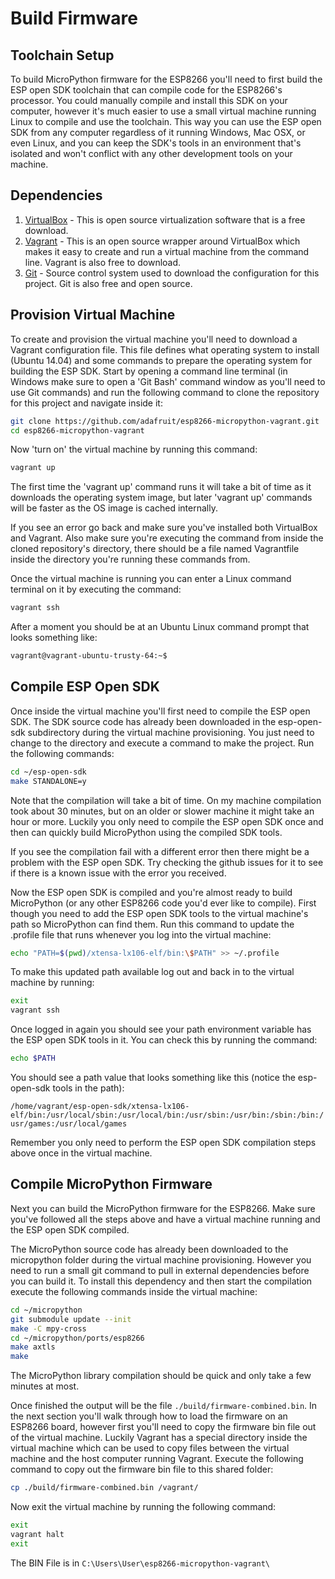 # Build Firmware

## Toolchain Setup

To build MicroPython firmware for the ESP8266 you'll need to first build the ESP open SDK toolchain that can compile code for the ESP8266's processor.  You could manually compile and install this SDK on your computer, however it's much easier to use a small virtual machine running Linux to compile and use the toolchain.  This way you can use the ESP open SDK from any computer regardless of it running Windows, Mac OSX, or even Linux, and you can keep the SDK's tools in an environment that's isolated and won't conflict with any other development tools on your machine.

## Dependencies

1. [VirtualBox](https://www.virtualbox.org/) - This is open source virtualization software that is a free download.
1. [Vagrant](https://www.vagrantup.com/) - This is an open source wrapper around VirtualBox which makes it easy to create and run a virtual machine from the command line.  Vagrant is also free to download.
1. [Git](http://git-scm.com/) - Source control system used to download the configuration for this project.  Git is also free and open source.

## Provision Virtual Machine

To create and provision the virtual machine you'll need to download a Vagrant configuration file.  This file defines what operating system to install (Ubuntu 14.04) and some commands to prepare the operating system for building the ESP SDK.
Start by opening a command line terminal (in Windows make sure to open a 'Git Bash' command window as you'll need to use Git commands) and run the following command to clone the repository for this project and navigate inside it:

```bash
git clone https://github.com/adafruit/esp8266-micropython-vagrant.git
cd esp8266-micropython-vagrant
```

Now 'turn on' the virtual machine by running this command:

```bash
vagrant up
```

The first time the 'vagrant up' command runs it will take a bit of time as it downloads the operating system image, but later 'vagrant up' commands will be faster as the OS image is cached internally.

If you see an error go back and make sure you've installed both VirtualBox and Vagrant.  Also make sure you're executing the command from inside the cloned repository's directory, there should be a file named Vagrantfile inside the directory you're running these commands from.

Once the virtual machine is running you can enter a Linux command terminal on it by executing the command:

```bash
vagrant ssh
```

After a moment you should be at an Ubuntu Linux command prompt that looks something like:

```bash
vagrant@vagrant-ubuntu-trusty-64:~$
```

## Compile ESP Open SDK

Once inside the virtual machine you'll first need to compile the ESP open SDK.  The SDK source code has already been downloaded in the esp-open-sdk subdirectory during the virtual machine provisioning.  You just need to change to the directory and execute a command to make the project.  Run the following commands:

```bash
cd ~/esp-open-sdk
make STANDALONE=y
```

Note that the compilation will take a bit of time.  On my machine compilation took about 30 minutes, but on an older or slower machine it might take an hour or more.  Luckily you only need to compile the ESP open SDK once and then can quickly build MicroPython using the compiled SDK tools.

If you see the compilation fail with a different error then there might be a problem with the ESP open SDK.  Try checking the github issues for it to see if there is a known issue with the error you received.

Now the ESP open SDK is compiled and you're almost ready to build MicroPython (or any other ESP8266 code you'd ever like to compile).  First though you need to add the ESP open SDK tools to the virtual machine's path so MicroPython can find them.  Run this command to update the .profile file that runs whenever you log into the virtual machine:

```bash
echo "PATH=$(pwd)/xtensa-lx106-elf/bin:\$PATH" >> ~/.profile
```

To make this updated path available log out and back in to the virtual machine by running:

```bash
exit
vagrant ssh
```

Once logged in again you should see your path environment variable has the ESP open SDK tools in it.  You can check this by running the command:

```bash
echo $PATH
```

You should see a path value that looks something like this (notice the esp-open-sdk tools in the path):

`/home/vagrant/esp-open-sdk/xtensa-lx106-elf/bin:/usr/local/sbin:/usr/local/bin:/usr/sbin:/usr/bin:/sbin:/bin:/usr/games:/usr/local/games`

Remember you only need to perform the ESP open SDK compilation steps above once in the virtual machine.

## Compile MicroPython Firmware

Next you can build the MicroPython firmware for the ESP8266.  Make sure you've followed all the steps above and have a virtual machine running and the ESP open SDK compiled.

The MicroPython source code has already been downloaded to the micropython folder during the virtual machine provisioning.  However you need to run a small git command to pull in external dependencies before you can build it.  To install this dependency and then start the compilation execute the following commands inside the virtual machine:

```bash
cd ~/micropython
git submodule update --init
make -C mpy-cross
cd ~/micropython/ports/esp8266
make axtls
make
```
The MicroPython library compilation should be quick and only take a few minutes at most.

Once finished the output will be the file `./build/firmware-combined.bin`.  In the next section you'll walk through how to load the firmware on an ESP8266 board, however first you'll need to copy the firmware bin file out of the virtual machine.  Luckily Vagrant has a special directory inside the virtual machine which can be used to copy files between the virtual machine and the host computer running Vagrant.  Execute the following command to copy out the firmware bin file to this shared folder:

```bash
cp ./build/firmware-combined.bin /vagrant/
```

Now exit the virtual machine by running the following command:

```bash
exit
vagrant halt
exit
```

The BIN File is in `C:\Users\User\esp8266-micropython-vagrant\`

